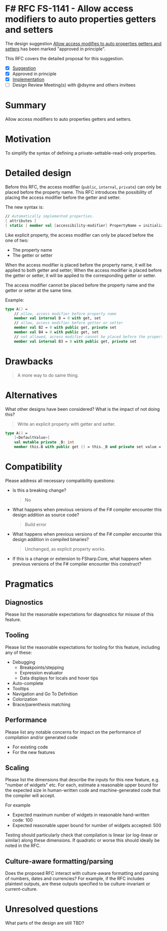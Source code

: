 # F# RFC FS-1141 - Allow access modifiers to auto properties getters and setters

The design suggestion [Allow access modifies to auto properties getters and setters](https://github.com/fsharp/fslang-suggestions/issues/430) has been marked "approved in principle".

This RFC covers the detailed proposal for this suggestion.

- [x] [Suggestion](https://github.com/fsharp/fslang-suggestions/issues/430)
- [x] Approved in principle
- [x] [Implementation](https://github.com/dotnet/fsharp/pull/16687)
- [ ] Design Review Meeting(s) with @dsyme and others invitees
<!-- - [Discussion](https://github.com/fsharp/fslang-design/discussions/FILL-ME-IN) -->

# Summary

Allow access modifiers to auto properties getters and setters.

# Motivation

To simplify the syntax of defining a private-settable-read-only properties.

# Detailed design

Before this RFC, the access modifier (`public`, `internal`, `private`) can only be placed before the property name. This RFC introduces the possibility of placing the access modifier before the getter and setter.

The new syntax is:

```fsharp
// Automatically implemented properties.
[ attributes ]
[ static ] member val [accessibility-modifier] PropertyName = initialization-expression [ with [accessibility-modifier] get, [accessibility-modifier] set ]
```

Like explicit property, the access modifier can only be placed before the one of two:

- The property name
- The getter or setter

When the access modifier is placed before the property name, it will be applied to both getter and setter;
When the access modifier is placed before the getter or setter, it will be applied to the corresponding getter or setter.

The access modifier cannot be placed before the property name and the getter or setter at the same time.

Example:

```fsharp
type A() =
    // allow, access modifier before property name
    member val internal B = 0 with get, set
    // allow, access modifier before getter or setter
    member val B2 = 0 with public get, private set
    member val B4 = 0 with public get, set
    // not allowed, access modifier cannot be placed before the property name and the getter or setter at the same time
    member val internal B3 = 0 with public get, private set
```

# Drawbacks

> A more way to do same thing.

# Alternatives

What other designs have been considered? What is the impact of not doing this?

> Write an explicit property with getter and setter.

```fsharp
type A() =
    [<DefaultValue>]
    val mutable private _B: int
    member this.B with public get () = this._B and private set value = this._B <- value
```

# Compatibility

Please address all necessary compatibility questions:

* Is this a breaking change?

    > No

* What happens when previous versions of the F# compiler encounter this design addition as source code?

    > Build error

* What happens when previous versions of the F# compiler encounter this design addition in compiled binaries?

    > Unchanged, as explicit property works.

* If this is a change or extension to FSharp.Core, what happens when previous versions of the F# compiler encounter this construct?

# Pragmatics

## Diagnostics

Please list the reasonable expectations for diagnostics for misuse of this feature.

## Tooling

Please list the reasonable expectations for tooling for this feature, including any of these:

* Debugging
  * Breakpoints/stepping
  * Expression evaluator
  * Data displays for locals and hover tips
* Auto-complete
* Tooltips
* Navigation and Go To Definition
* Colorization
* Brace/parenthesis matching

## Performance

Please list any notable concerns for impact on the performance of compilation and/or generated code

* For existing code
* For the new features

## Scaling

Please list the dimensions that describe the inputs for this new feature, e.g. "number of widgets" etc.  For each, estimate a reasonable upper bound for the expected size in human-written code and machine-generated code that the compiler will accept.

For example

* Expected maximum number of widgets in reasonable hand-written code: 100
* Expected reasonable upper bound for number of widgets accepted: 500

Testing should particularly check that compilation is linear (or log-linear or similar) along these dimensions.  If quadratic or worse this should ideally be noted in the RFC.

## Culture-aware formatting/parsing

Does the proposed RFC interact with culture-aware formatting and parsing of numbers, dates and currencies? For example, if the RFC includes plaintext outputs, are these outputs specified to be culture-invariant or current-culture.

# Unresolved questions

What parts of the design are still TBD?
